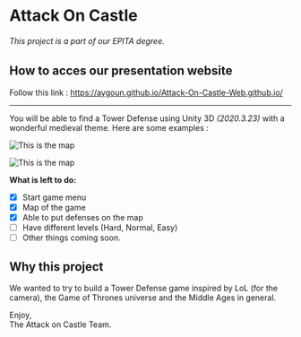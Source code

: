 # Attack On Castle

###### _This project is a part of our EPITA degree._

## How to acces our presentation website
Follow this link :
https://aygoun.github.io/Attack-On-Castle-Web.github.io/

<hr>

You will be able to find a Tower Defense using Unity 3D *(2020.3.23)* with a wonderful medieval theme.
Here are some examples :

![This is the
map](https://github.com/Bardakor/Attack-On-Castle/blob/main/readmePictures/mapCastle.png)


![This is the
map](https://github.com/Bardakor/Attack-On-Castle/blob/main/readmePictures/mapCastle2.png)

**What is left to do:**
- [x] Start game menu
- [x] Map of the game
- [x] Able to put defenses on the map
- [ ] Have different levels (Hard, Normal, Easy)
- [ ] Other things coming soon.

## Why this project
We wanted to try to build a Tower Defense game inspired by LoL (for the camera), the Game of Thrones universe and the Middle Ages in general.

Enjoy, <br>
The Attack on Castle Team.
